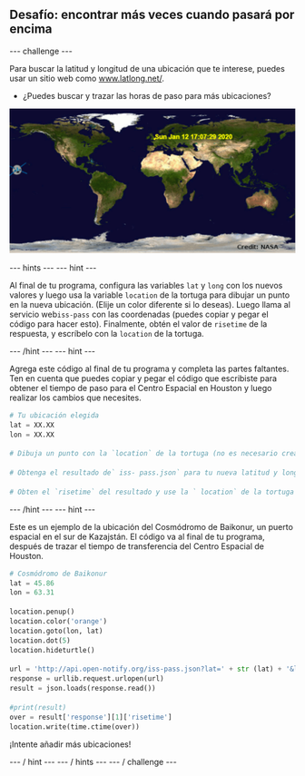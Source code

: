 ## Desafío: encontrar más veces cuando pasará por encima

\--- challenge \---

Para buscar la latitud y longitud de una ubicación que te interese, puedes usar un sitio web como <a href="http://www.latlong.net/" target="_blank">www.latlong.net/</a>.

+ ¿Puedes buscar y trazar las horas de paso para más ubicaciones? 

![captura de pantalla](images/iss-final.png)

\--- hints \--- \--- hint \---

Al final de tu programa, configura las variables `lat` y `long` con los nuevos valores y luego usa la variable `location` de la tortuga para dibujar un punto en la nueva ubicación. (Elije un color diferente si lo deseas). Luego llama al servicio web`iss-pass` con las coordenadas (puedes copiar y pegar el código para hacer esto). Finalmente, obtén el valor de `risetime` de la respuesta, y escríbelo con la `location` de la tortuga.

\--- /hint \--- \--- hint \---

Agrega este código al final de tu programa y completa las partes faltantes. Ten en cuenta que puedes copiar y pegar el código que escribiste para obtener el tiempo de paso para el Centro Espacial en Houston y luego realizar los cambios que necesites.

```python
# Tu ubicación elegida
lat = XX.XX
lon = XX.XX

# Dibuja un punto con la `location` de la tortuga (no es necesario crear una nueva tortuga), elije un color diferente

# Obtenga el resultado de` iss- pass.json` para tu nueva latitud y longitud

# Obten el `risetime` del resultado y use la ` location` de la tortuga para escribirlo en el mapa
```

\--- /hint \--- \--- hint \---

Este es un ejemplo de la ubicación del Cosmódromo de Baikonur, un puerto espacial en el sur de Kazajstán. El código va al final de tu programa, después de trazar el tiempo de transferencia del Centro Espacial de Houston.

```python
# Cosmódromo de Baikonur
lat = 45.86
lon = 63.31

location.penup()
location.color('orange')
location.goto(lon, lat)
location.dot(5)
location.hideturtle()

url = 'http://api.open-notify.org/iss-pass.json?lat=' + str (lat) + '&lon =' + str (lon)
response = urllib.request.urlopen(url)
result = json.loads(response.read())

#print(result)
over = result['response'][1]['risetime']
location.write(time.ctime(over))
```

¡Intente añadir más ubicaciones!

\--- / hint \--- \--- / hints \--- \--- / challenge \---
